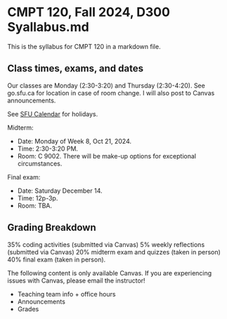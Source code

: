 # CMPT 120, Fall 2024, D300 Syallabus.md

This is the syllabus for CMPT 120 in a markdown file.

## Class times, exams, and dates

Our classes are Monday (2:30-3:20) and Thursday (2:30-4:20). See go.sfu.ca for location in case of room change. I will also post to Canvas announcements.

See [SFU Calendar](https://www.sfu.ca/students/calendar/2024/fall.html) for holidays.

Midterm:
- Date: Monday of Week 8, Oct 21, 2024.
- Time: 2:30-3:20 PM.
- Room: C 9002. There will be make-up options for exceptional circumstances.

Final exam:
- Date: Saturday December 14.
- Time: 12p-3p.
- Room: TBA.

## Grading Breakdown

35% coding activities (submitted via Canvas)
5% weekly reflections (submitted via Canvas)
20% midterm exam and quizzes (taken in person)
40% final exam (taken in person).

The following content is only available Canvas. If you are experiencing issues with Canvas, please email the instructor!
- Teaching team info + office hours
- Announcements
- Grades